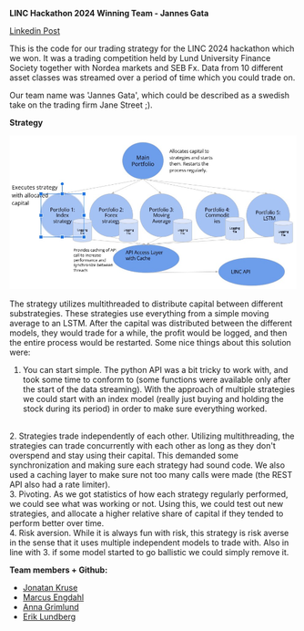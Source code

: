 
**LINC Hackathon 2024 Winning Team - Jannes Gata**


[Linkedin Post](https://www.linkedin.com/posts/simonmollegard_ended-last-work-week-at-lund-university-representing-activity-7167932958740361217-qtX7/?utm_source=share&utm_medium=member_desktop)

This is the code for our trading strategy for the LINC 2024 hackathon which we won. It was a trading competition held by Lund University Finance Society together with Nordea markets and SEB Fx. Data from 10 different asset classes was streamed over a period of time which you could trade on.

Our team name was 'Jannes Gata', which could be described as a swedish take on the trading firm Jane Street ;).

**Strategy**

![alt text](trading.jpg "Simplified view") 

The strategy utilizes multithreaded to distribute capital between different substrategies. These strategies use everything from a simple moving average to an LSTM. After the capital was distributed between the different models, they would trade for a while, the profit would be logged, and then the entire process would be restarted. Some nice things about this solution were: 

1. You can start simple. The python API was a bit tricky to work with, and took some time to conform to (some functions were available only after the start of the data streaming). With the approach of multiple strategies we could start with an index model (really just buying and holding the stock during its period) in order to make sure everything worked.
<br/>
2. Strategies trade independently of each other. Utilizing multithreading, the strategies can trade concurrently with each other as long as they don't overspend and stay using their capital. This demanded some synchronization and making sure each strategy had sound code. We also used a caching layer to make sure not too many calls were made (the REST API also had a rate limiter).
<br/>
3. Pivoting. As we got statistics of how each strategy regularly performed, we could see what was working or not. Using this, we could test out new strategies, and allocate a higher relative share of capital if they tended to perform better over time.
<br/>
4. Risk aversion. While it is always fun with risk, this strategy is risk averse in the sense that it uses multiple independent models to trade with. Also in line with 3. if some model started to go ballistic we could simply remove it.
   
<br/>

**Team members + Github:**
* [Jonatan Kruse](https://github.com/jonatan-kruse)
* [Marcus Engdahl](https://github.com/MarcusEngdahl)
* [Anna Grimlund](https://github.com/AnnaGR)
* [Erik Lundberg](https://github.com/ErikLundb3rg)